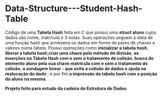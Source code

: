 # Data-Structure---Student-Hash-Table


Código de uma **Tabela Hash** feita em C que possui uma **struct aluno** cujos dados são nome, matrícula e 3 notas. Suas operações seguem
a ideia de uma função hash que armezena os dados em forma de pares de chaves e valores numa tabela. Possui operações como **inicializar a tabela hash**, **liberar a tabela hash**,**criar uma chave pelo método de divisão**, **as inserções na Tabela Hash com e sem o tratamento de colisão**, **busca do elemento aluno pela sua chave matrícula
com e sem o tratamento de colisão**, **a sondagem linear - que evita a colisão de dados e ajuda na realocação do dado** ; e por fim **a impressão da tabela hash com
a posição do aluno na mesma**.


**Projeto feito para estudo da cadeira de Estrutura de Dados**
